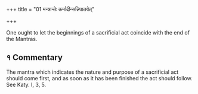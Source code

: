 +++
title = "01 मन्त्रान्तेः कर्मादीन्सन्निपातयेत्"

+++

One ought to let the beginnings of a sacrificial act coincide with the end of the Mantras.

## १ Commentary

The mantra which indicates the nature and purpose of a sacrificial act should come first, and as soon as it has been finished the act should follow. See Katy. I, 3, 5.
